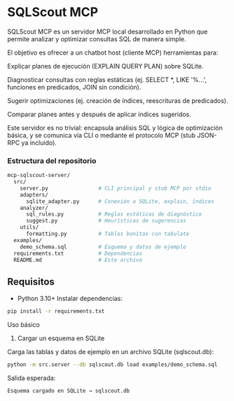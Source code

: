 # SQLScout MCP 

SQLScout MCP es un servidor MCP local desarrollado en Python que permite analizar y optimizar consultas SQL de manera simple.

El objetivo es ofrecer a un chatbot host (cliente MCP) herramientas para:

  Explicar planes de ejecución (EXPLAIN QUERY PLAN) sobre SQLite.

  Diagnosticar consultas con reglas estáticas (ej. SELECT *, LIKE '%...', funciones en predicados, JOIN sin condición).

  Sugerir optimizaciones (ej. creación de índices, reescrituras de predicados).

  Comparar planes antes y después de aplicar índices sugeridos.

Este servidor es no trivial: encapsula análisis SQL y lógica de optimización básica, y se comunica vía CLI o mediante el protocolo MCP (stub JSON-RPC ya incluido).

### Estructura del repositorio
```bash
mcp-sqlscout-server/
  src/
    server.py                # CLI principal y stub MCP por stdio
    adapters/
      sqlite_adapter.py      # Conexión a SQLite, explain, índices
    analyzer/
      sql_rules.py           # Reglas estáticas de diagnóstico
      suggest.py             # Heurísticas de sugerencias
    utils/
      formatting.py          # Tablas bonitas con tabulate
  examples/
    demo_schema.sql          # Esquema y datos de ejemplo
  requirements.txt           # Dependencias
  README.md                  # Este archivo
```

## Requisitos
- Python 3.10+
Instalar dependencias:
```bash
pip install -r requirements.txt
```
Uso básico
1. Cargar un esquema en SQLite

Carga las tablas y datos de ejemplo en un archivo SQLite (sqlscout.db):

```bash
python -m src.server --db sqlscout.db load examples/demo_schema.sql
```
Salida esperada:
```bash
Esquema cargado en SQLite → sqlscout.db
```


